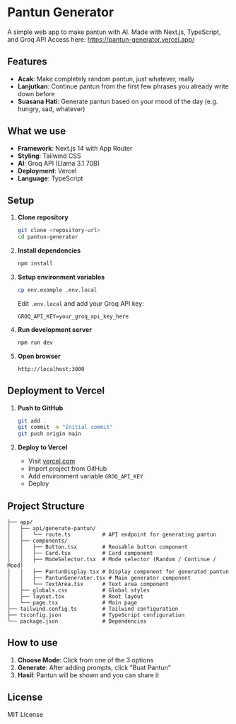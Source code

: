 # Pantun Generator

A simple web app to make pantun with AI. Made with Next.js, TypeScript, and Groq API
Access here: https://pantun-generator.vercel.app/

## Features
- **Acak**: Make completely random pantun, just whatever, really
- **Lanjutkan**: Continue pantun from the first few phrases you already write down before
- **Suasana Hati**: Generate pantun based on your mood of the day (e.g. hungry, sad, whatever)

## What we use
- **Framework**: Next.js 14 with App Router
- **Styling**: Tailwind CSS
- **AI**: Groq API (Llama 3.1 70B)
- **Deployment**: Vercel
- **Language**: TypeScript

## Setup

1. **Clone repository**
   ```bash
   git clone <repository-url>
   cd pantun-generator
   ```

2. **Install dependencies**
   ```bash
   npm install
   ```

3. **Setup environment variables**
   ```bash
   cp env.example .env.local
   ```
   
   Edit `.env.local` and add your Groq API key:
   ```
   GROQ_API_KEY=your_groq_api_key_here
   ```

4. **Run development server**
   ```bash
   npm run dev
   ```

5. **Open browser**
   ```
   http://localhost:3000
   ```

## Deployment to Vercel

1. **Push to GitHub**
   ```bash
   git add .
   git commit -m "Initial commit"
   git push origin main
   ```

2. **Deploy to Vercel**
   - Visit [vercel.com](https://vercel.com)
   - Import project from GitHub
   - Add environment variable `GROQ_API_KEY`
   - Deploy

## Project Structure

```
├── app/
│   ├── api/generate-pantun/
│   │   └── route.ts          # API endpoint for generating pantun
│   ├── components/
│   │   ├── Button.tsx        # Reusable button component
│   │   ├── Card.tsx          # Card component
│   │   ├── ModeSelector.tsx  # Mode selector (Random / Continue / Mood)
│   │   ├── PantunDisplay.tsx # Display component for generated pantun
│   │   ├── PantunGenerator.tsx # Main generator component
│   │   └── TextArea.tsx      # Text area component
│   ├── globals.css           # Global styles
│   ├── layout.tsx            # Root layout
│   └── page.tsx              # Main page
├── tailwind.config.ts        # Tailwind configuration
├── tsconfig.json             # TypeScript configuration
└── package.json              # Dependencies
```

## How to use
1. **Choose Mode**: Click from one of the 3 options
2. **Generate**: After adding prompts, click "Buat Pantun"
4. **Hasil**: Pantun will be shown and you can share it

## License
MIT License
